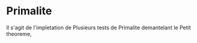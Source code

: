 # Primalite
 Il s'agit de l'impletation de Plusieurs tests de Primalite demantelant le Petit theoreme,
